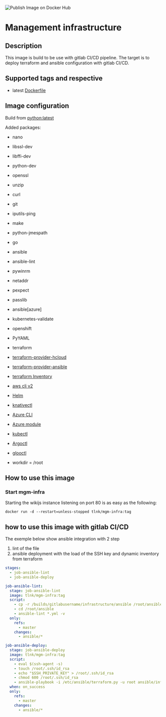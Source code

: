 ![Publish Image on Docker Hub](https://github.com/tle06/mgm-infra/workflows/Publish%20to%20Docker%20hub/badge.svg?branch=master)

# Management infrastructure

## Description

This image is build to be use with gitlab CI/CD pipeline. The target is to deploy terraform and ansible configuration with gitlab CI/CD.

## Supported tags and respective

* latest [Dockerfile](https://github.com/tle06/docker-wikijs/blob/master/Dockerfile)

## Image configuration

Build from [python:latest](https://hub.docker.com/_/python)

Added packages:

* nano
* libssl-dev
* libffi-dev
* python-dev
* openssl
* unzip
* curl
* git
* iputils-ping
* make
* python-jmespath
* go
* ansible
* ansible-lint
* pywinrm
* netaddr
* pexpect
* passlib
* ansible[azure]
* kubernetes-validate
* openshift
* PyYAML
* terraform
* [terraform-provider-hcloud](https://github.com/terraform-providers/terraform-provider-hcloud)
* [terraform-provider-ansible](https://github.com/nbering/terraform-provider-ansible/)
* [terraform Inventory](https://github.com/nbering/terraform-inventory)
* [aws cli v2](https://docs.aws.amazon.com/cli/latest/userguide/install-cliv2-linux.html)
* [Helm](https://helm.sh/docs/intro/install/)
* [knativectl](https://knative.dev/docs/install/install-kn/)
* [Azure CLI](https://docs.microsoft.com/en-us/cli/azure/install-azure-cli-apt?view=azure-cli-latest)
* [Azure module](https://github.com/ansible-collections/azure)
* [kubectl](https://kubernetes.io/docs/tasks/tools/install-kubectl/)
* [Argoctl](https://github.com/argoproj/argo-cd/releases)
* [glooctl](https://github.com/solo-io/gloo/releases)

* workdir = /root

## How to use this image

### Start mgm-infra

Starting the wikijs instance listening on port 80 is as easy as the following:

``` Docker
docker run -d --restart=unless-stopped tlnk/mgm-infra:tag
```

## how to use this image with gitlab CI/CD

The exemple below show ansible integration with 2 step

1. lint of the file
2. ansible deployment with the load of the SSH key and dynamic inventory from terraform

```yml
stages:
  - job-ansible-lint
  - job-ansible-deploy

job-ansible-lint:
  stage: job-ansible-lint
  image: tlnk/mgm-infra:tag
  script:
    - cp -r /builds/gitlabusername/infrastructure/ansible /root/ansible
    - cd /root/ansible
    - ansible-lint *.yml -v
  only:
    refs:
      - master
    changes:
      - ansible/*

job-ansible-deploy:
  stage: job-ansible-deploy
  image: tlnk/mgm-infra:tag
  script:
    - eval $(ssh-agent -s)
    - touch /root/.ssh/id_rsa
    - echo "$SSH_PRIVATE_KEY" > /root/.ssh/id_rsa
    - chmod 600 /root/.ssh/id_rsa
    - ansible-playbook -i /etc/ansible/terraform.py -u root ansible/infra.yml
  when: on_success
  only:
    refs:
      - master
    changes:
      - ansible/*
```
